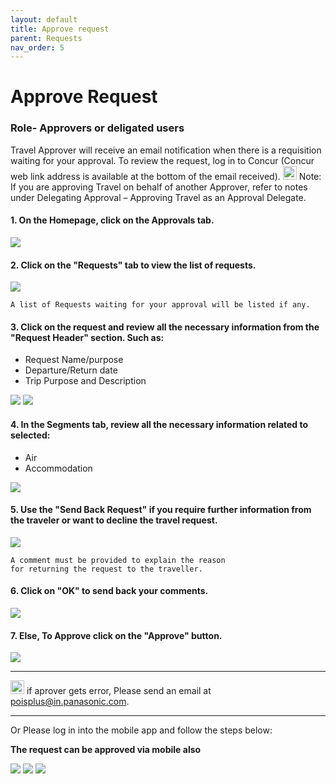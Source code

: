 ```yaml
---
layout: default
title: Approve request
parent: Requests
nav_order: 5
---
```


# Approve Request

### Role- Approvers or deligated users

Travel Approver will receive an email notification when there is a requisition waiting for your approval. To review the request, log in to Concur (Concur web link address is available at the bottom of the email received).
<img class="zoom" src="{{ site.url }}{{ site.baseurl }}\assets\images\bulb.png"  height="22" width="22"> Note: If you are approving Travel on behalf of another Approver, refer to notes under Delegating Approval – Approving Travel as an Approval Delegate.

#### 1. On the Homepage, click on the **Approvals** tab.

<img class="zoom" src="{{ site.url }}{{ site.baseurl }}\assets\images\request\req8.png"> 

#### 2. Click on the "Requests" tab to view the list of requests.

<img class="zoom" src="{{ site.url }}{{ site.baseurl }}\assets\images\request\req9.png"> 

```
A list of Requests waiting for your approval will be listed if any.
```

#### 3. Click on the request and review all the necessary information from the "Request Header" section. Such as:
- Request Name/purpose
- Departure/Return date
- Trip Purpose and Description

<img class="zoom" src="{{ site.url }}{{ site.baseurl }}\assets\images\request\req10.png"> 

<img class="zoom" src="{{ site.url }}{{ site.baseurl }}\assets\images\request\req11.png"> 

#### 4. In the Segments tab, review all the necessary information related to selected:
- Air
- Accommodation

<img class="zoom" src="{{ site.url }}{{ site.baseurl }}\assets\images\request\req12.png"> 

#### 5. Use the "Send Back Request" if you require further information from the traveler or want to decline the travel request.

<img class="zoom" src="{{ site.url }}{{ site.baseurl }}\assets\images\request\re.png"> 

```
A comment must be provided to explain the reason
for returning the request to the traveller.
```

#### 6. Click on "OK" to send back your comments.

<img class="zoom" src="{{ site.url }}{{ site.baseurl }}\assets\images\request\req3.png"> 

#### 7. Else, To Approve click on the "Approve" button.

<img class="zoom" src="{{ site.url }}{{ site.baseurl }}\assets\images\request\re.png"> 

---
<img class="zoom" src="{{ site.url }}{{ site.baseurl }}\assets\images\bulb.png"  height="22" width="22"> if aprover gets error, Please send an email at poisplus@in.panasonic.com.

----

Or Please log in into the mobile app and follow the steps below:

**The request can be approved via mobile also**

<img class="zoom" src="{{ site.url }}{{ site.baseurl }}\assets\images\request\mo1.jpeg"> 

<img class="zoom" src="{{ site.url }}{{ site.baseurl }}\assets\images\request\mo.jpeg"> 

<img class="zoom" src="{{ site.url }}{{ site.baseurl }}\assets\images\request\mo2.jpeg"> 
